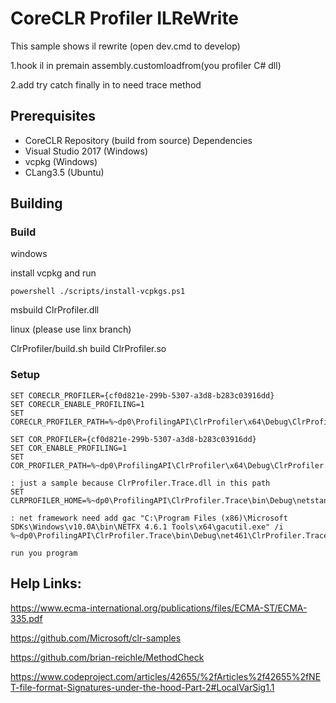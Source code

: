 CoreCLR Profiler ILReWrite
==========================================

This sample shows il rewrite (open dev.cmd to develop)

1.hook il in premain assembly.customloadfrom(you profiler C# dll)

2.add try catch finally in to need trace method

Prerequisites
-------------

* CoreCLR Repository (build from source) Dependencies
* Visual Studio 2017 (Windows)
* vcpkg (Windows)
* CLang3.5 (Ubuntu)

Building
-------------------------

### Build

windows 

install vcpkg and run

```batch
powershell ./scripts/install-vcpkgs.ps1
```

msbuild ClrProfiler.dll

linux (please use linx branch)

ClrProfiler/build.sh build ClrProfiler.so

### Setup

```batch
SET CORECLR_PROFILER={cf0d821e-299b-5307-a3d8-b283c03916dd}
SET CORECLR_ENABLE_PROFILING=1
SET CORECLR_PROFILER_PATH=%~dp0\ProfilingAPI\ClrProfiler\x64\Debug\ClrProfiler.dll

SET COR_PROFILER={cf0d821e-299b-5307-a3d8-b283c03916dd}
SET COR_ENABLE_PROFILING=1
SET COR_PROFILER_PATH=%~dp0\ProfilingAPI\ClrProfiler\x64\Debug\ClrProfiler.dll

: just a sample because ClrProfiler.Trace.dll in this path
SET CLRPROFILER_HOME=%~dp0\ProfilingAPI\ClrProfiler.Trace\bin\Debug\netstandard2.0

: net framework need add gac "C:\Program Files (x86)\Microsoft SDKs\Windows\v10.0A\bin\NETFX 4.6.1 Tools\x64\gacutil.exe" /i %~dp0\ProfilingAPI\ClrProfiler.Trace\bin\Debug\net461\ClrProfiler.Trace.dll

run you program
```

Help Links:
-------------

https://www.ecma-international.org/publications/files/ECMA-ST/ECMA-335.pdf

https://github.com/Microsoft/clr-samples

https://github.com/brian-reichle/MethodCheck

https://www.codeproject.com/articles/42655/%2fArticles%2f42655%2fNET-file-format-Signatures-under-the-hood-Part-2#LocalVarSig1.1
